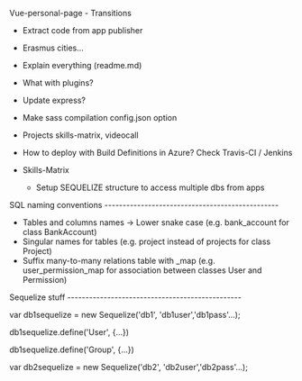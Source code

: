 Vue-personal-page
	- Transitions

- Extract code from app publisher

- Erasmus cities...

- Explain everything (readme.md)
- What with plugins?

- Update express?

- Make sass compilation config.json option

- Projects
	skills-matrix, videocall

- How to deploy with Build Definitions in Azure?
	Check Travis-CI / Jenkins

- Skills-Matrix
	- Setup SEQUELIZE structure to access multiple dbs from apps

SQL naming conventions ------------------------------------------------

- Tables and columns names -> Lower snake case (e.g. bank_account for class BankAccount)
- Singular names for tables (e.g. project instead of projects for class Project)
- Suffix many-to-many relations table with _map (e.g. user_permission_map for association between classes User and Permission)

Sequelize stuff ------------------------------------------------

var db1sequelize = new Sequelize('db1', 'db1user','db1pass'...);

db1sequelize.define('User', {...})

db1sequelize.define('Group', {...})

var db2sequelize = new Sequelize('db2', 'db2user','db2pass'...);
